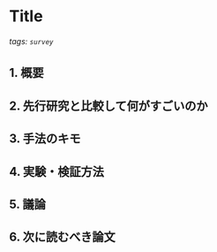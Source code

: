 # Title
###### tags: `survey`

## 1. 概要

## 2. 先行研究と比較して何がすごいのか

## 3. 手法のキモ

## 4. 実験・検証方法

## 5. 議論

## 6. 次に読むべき論文
